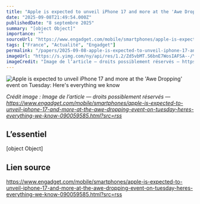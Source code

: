 ```yaml
---
title: "Apple is expected to unveil iPhone 17 and more at the 'Awe Dropping' event on Tuesday: Here's everything we know"
date: "2025-09-08T21:49:54.000Z"
publishedDate: "8 septembre 2025"
summary: "[object Object]"
importance: ""
sourceUrl: "https://www.engadget.com/mobile/smartphones/apple-is-expected-to-unveil-iphone-17-and-more-at-the-awe-dropping-event-on-tuesday-heres-everything-we-know-090059585.html?src=rss"
tags: ["France", "Actualité", "Engadget"]
permalink: "/papers/2025-09-08-apple-is-expected-to-unveil-iphone-17-and-more-at-the-awe-dropping-event-on-tuesday-heres-everything-we-know"
imageUrl: "https://s.yimg.com/ny/api/res/1.2/Zd5vbMT.S6bnE7WosIAFSA--/YXBwaWQ9aGlnaGxhbmRlcjt3PTEyMDA7aD05MDA-/https://s.yimg.com/os/creatr-uploaded-images/2025-09/afec90d0-8ab7-11f0-9f7f-487b8d734d09"
imageCredit: "Image de l’article — droits possiblement réservés — https://www.engadget.com/mobile/smartphones/apple-is-expected-to-unveil-iphone-17-and-more-at-the-awe-dropping-event-on-tuesday-heres-everything-we-know-090059585.html?src=rss"
---
```


![Apple is expected to unveil iPhone 17 and more at the 'Awe Dropping' event on Tuesday: Here's everything we know](https://s.yimg.com/ny/api/res/1.2/Zd5vbMT.S6bnE7WosIAFSA--/YXBwaWQ9aGlnaGxhbmRlcjt3PTEyMDA7aD05MDA-/https://s.yimg.com/os/creatr-uploaded-images/2025-09/afec90d0-8ab7-11f0-9f7f-487b8d734d09)

*Crédit image : Image de l’article — droits possiblement réservés — https://www.engadget.com/mobile/smartphones/apple-is-expected-to-unveil-iphone-17-and-more-at-the-awe-dropping-event-on-tuesday-heres-everything-we-know-090059585.html?src=rss*

## L’essentiel

[object Object]

## Lien source

https://www.engadget.com/mobile/smartphones/apple-is-expected-to-unveil-iphone-17-and-more-at-the-awe-dropping-event-on-tuesday-heres-everything-we-know-090059585.html?src=rss
